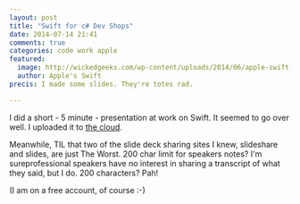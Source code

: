 ```yaml
---
layout: post
title: "Swift for c# Dev Shops"
date: 2014-07-14 21:41
comments: true
categories: code work apple
featured:
  image: http://wickedgeeks.com/wp-content/uploads/2014/06/apple-swift-programming-language.jpg
  author: Apple's Swift
precis: I made some slides. They're totes rad.

---
```

I did a short - 5 minute - presentation at work on Swift. It seemed to go over well. I uploaded it to [the cloud](http://slides.com/gilmae/swift-for-c-shops#/).

Meanwhile, TIL that two of the slide deck sharing sites I knew, slideshare and slides, are just The Worst. 200 char limit for speakers notes? I'm sureprofessional speakers have no interest in sharing a transcript of what they said, but I do. 200 characters? Pah!

(I am on a free account, of course :-)
